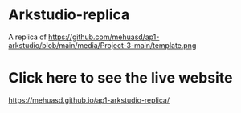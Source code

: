 # Arkstudio-replica
A replica of https://github.com/mehuasd/ap1-arkstudio/blob/main/media/Project-3-main/template.png

# Click here to see the live website 
https://mehuasd.github.io/ap1-arkstudio-replica/
